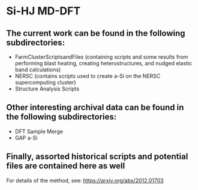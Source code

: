 # Si-HJ MD-DFT
## The current work can be found in the following subdirectories:
- FarmClusterScriptsandFiles (containing scripts and some results from performing blast heating, creating heterostructures, and nudged elastic band calculations)
- NERSC (contains scripts used to create a-Si on the NERSC supercomputing cluster)
- Structure Analysis Scripts

## Other interesting archival data can be found in the following subdirectories:
- DFT Sample Merge
- GAP a-Si

## Finally, assorted historical scripts and potential files are contained here as well

For details of the method, see: https://arxiv.org/abs/2012.01703

